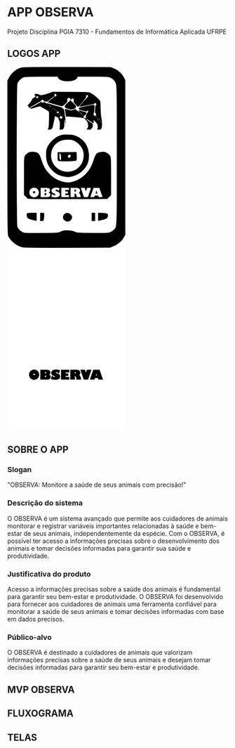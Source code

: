 # APP OBSERVA

Projeto Disciplina PGIA 7310 - Fundamentos de Informática Aplicada UFRPE

## LOGOS APP

![LIGHT](assets/images/OBSERVA_LOGO.png) ![DARK](assets/images/OBSERVA_LOGO_D.png)

## SOBRE O APP

### Slogan
"OBSERVA: Monitore a saúde de seus animais com precisão!"

### Descrição do sistema
O OBSERVA é um sistema avançado que permite aos cuidadores de animais monitorar e registrar variáveis importantes relacionadas à saúde e bem-estar de seus animais, independentemente da espécie. Com o OBSERVA, é possível ter acesso a informações precisas sobre o desenvolvimento dos animais e tomar decisões informadas para garantir sua saúde e produtividade. 

### Justificativa do produto
Acesso a informações precisas sobre a saúde dos animais é fundamental para garantir seu bem-estar e produtividade. O OBSERVA foi desenvolvido para fornecer aos cuidadores de animais uma ferramenta confiável para monitorar a saúde de seus animais e tomar decisões informadas com base em dados precisos. 

### Público-alvo
O OBSERVA é destinado a cuidadores de animais que valorizam informações precisas sobre a saúde de seus animais e desejam tomar decisões informadas para garantir seu bem-estar e produtividade.

## MVP OBSERVA

## FLUXOGRAMA

## TELAS
